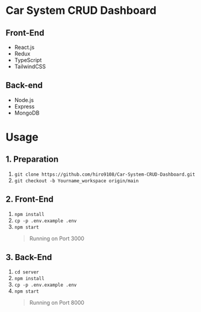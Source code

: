 # Car System CRUD Dashboard

## Front-End

- React.js
- Redux
- TypeScript
- TailwindCSS

## Back-end

- Node.js
- Express
- MongoDB

# Usage

## 1. Preparation

1. `git clone https://github.com/hiro9108/Car-System-CRUD-Dashboard.git`
1. `git checkout -b Yourname_workspace origin/main`

## 2. Front-End

1. `npm install`
1. `cp -p .env.example .env`
1. `npm start`
   > Running on Port 3000

## 3. Back-End

1. `cd server`
1. `npm install`
1. `cp -p .env.example .env`
1. `npm start`
   > Running on Port 8000
